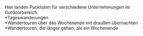 Hier landen Packlisten für verschiedene Unternehmungen im Outdoorbereich.  
*Tageswanderungen  
*Wandertouren über das Wochenende mit draußen übernachten  
*Wandertouren, die länger gehen, als ein Wochenende  
